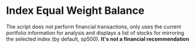 # Index Equal Weight Balance
The script does not perform financial transactions, only uses the current portfolio information for analysis and displays a list of stocks for mirroring the selected index (by default, sp500).
**It's not a financial recommendation**
